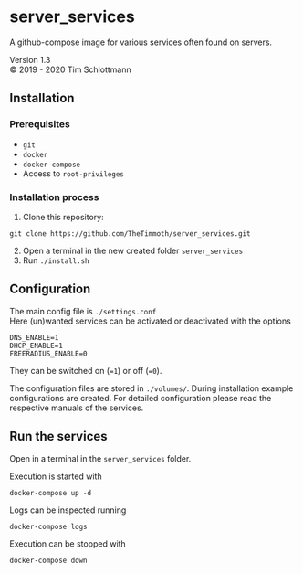 # server_services

A github-compose image for various services often found on servers.  
  
Version 1.3  
&copy; 2019 - 2020 Tim Schlottmann  

## Installation

### Prerequisites
* `git`
* `docker`
* `docker-compose`
* Access to `root-privileges`

### Installation process

1. Clone this repository:  
```
git clone https://github.com/TheTimmoth/server_services.git
```
2. Open a terminal in the new created folder `server_services`
3. Run `./install.sh`

## Configuration

The main config file is `./settings.conf`  
Here (un)wanted services can be activated or deactivated with the options
```
DNS_ENABLE=1
DHCP_ENABLE=1
FREERADIUS_ENABLE=0
```
They can be switched on (`=1`) or off (`=0`).  
  
The configuration files are stored in `./volumes/`. During installation example configurations are created. For detailed configuration please read the respective manuals of the services.

## Run the services
Open in a terminal in the `server_services` folder.  
  
Execution is started with
```
docker-compose up -d
```
Logs can be inspected running
```
docker-compose logs
```
Execution can be stopped with
```
docker-compose down
```
